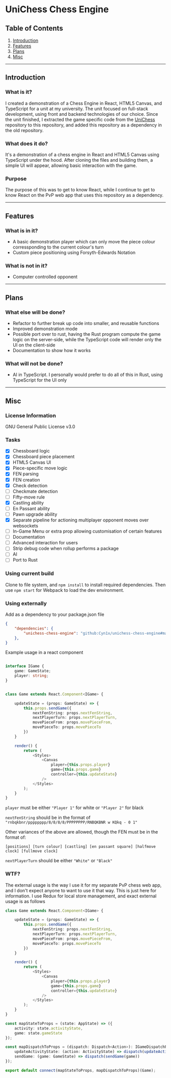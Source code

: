 <!-- Headings -->
# UniChess Chess Engine

## Table of Contents
1. [Introduction](#Introduction)
2. [Features](#Features)
3. [Plans](#Plans)
4. [Misc](#Misc)
___

## Introduction

### What is it?
I created a demonstration of a Chess Engine in React, HTML5 Canvas, and TypeScript for a unit at my university. The unit focused on full-stack development, using front and backend technologies of our choice. Since the unit finished, I extracted the game specific code from the [UniChess](https://github.com/Cyn1x/unichess) repository to this repository, and added this repository as a dependency in the old repository.

### What does it do?
It's a demonstration of a chess engine in React and HTML5 Canvas using TypeScript under the hood. After cloning the files and building them, a simple UI will appear, allowing basic interaction with the game.

### Purpose
The purpose of this was to get to know React, while I continue to get to know React on the PvP web app that uses this repository as a dependency.
___

## Features

### What is in it?
- A basic demonstration player which can only move the piece colour corressponding to the current colour's turn
- Custom piece positioning using Forsyth-Edwards Notation

### What is not in it?
- Computer controlled opponent

___

## Plans

### What else will be done?
- Refactor to further break up code into smaller, and reusable functions
- Improved demonstration mode
- Possible port over to rust, having the Rust program compute the game logic on the server-side, while the TypeScript code will render only the UI on the client-side
- Documentation to show how it works

### What will not be done?
- AI in TypeScript. I personally would prefer to do all of this in Rust, using TypeScript for the UI only

___

## Misc

### License Information
GNU General Public License v3.0

### Tasks
* [x] Chessboard logic
* [x] Chessboard piece placement
* [x] HTML5 Canvas UI
* [x] Piece-specific move logic
* [x] FEN parsing
* [x] FEN creation
* [x] Check detection
* [ ] Checkmate detection
* [ ] Fifty-move rule
* [x] Castling ability
* [ ] En Passant ability
* [ ] Pawn upgrade ability
* [x] Separate pipeline for actioning multiplayer opponent moves over websockets
* [ ] In-Game Menu or extra prop allowing customisation of certain features
* [ ] Documentation
* [ ] Advanced interaction for users
* [ ] Strip debug code when rollup performs a package
* [ ] AI
* [ ] Port to Rust

### Using current build
Clone to file system, and `npm install` to install required dependencies. Then use `npm start` for Webpack to load the dev environment.

### Using externally
Add as a dependency to your package.json file
```json
{
    "dependencies": {
        "unichess-chess-engine": "github:Cyn1x/unichess-chess-engine#master"
    },
}
```

Example usage in a react component
```typescript

interface IGame {
    game: GameState;
    player: string;
}


class Game extends React.Component<IGame> {

    updateState = (props: GameState) => {
        this.props.sendGame({
            nextFenString: props.nextFenString,
            nextPlayerTurn: props.nextPlayerTurn,
            movePieceFrom: props.movePieceFrom,
            movePieceTo: props.movePieceTo
        })
    }

    render() {
        return (
            <Styles>
                <Canvas
                    player={this.props.player}
                    game={this.props.game}
                    controller={this.updateState}
                />
            </Styles>
        );
    }
}
```

`player` must be either `"Player 1"` for white or `"Player 2"` for black

`nextFenString` should be in the format of `"rnbqkbnr/pppppppp/8/8/8/8/PPPPPPPP/RNBQKBNR w KQkq - 0 1"`

Other variances of the above are allowed, though the FEN must be in the format of:

```
[positions] [turn colour] [castling] [en passant square] [halfmove clock] [fullmove clock]
```

`nextPlayerTurn` should be either `"White"` or `"Black"`

### WTF?
The external usage is the way I use it for my separate PvP chess web app, and I don't expect anyone to want to use it that way. This is just here for information. I use Redux for local store management, and exact external usage is as follows
```typescript
class Game extends React.Component<IGame> {

    updateState = (props: GameState) => {
        this.props.sendGame({
            nextFenString: props.nextFenString,
            nextPlayerTurn: props.nextPlayerTurn,
            movePieceFrom: props.movePieceFrom,
            movePieceTo: props.movePieceTo
        })
    }

    render() {
        return (
            <Styles>
                <Canvas
                    player={this.props.player}
                    game={this.props.game}
                    controller={this.updateState}
                />
            </Styles>
        );
    }
}

const mapStateToProps = (state: AppState) => ({
    activity: state.activityState,
    game: state.gameState
});

const mapDispatchToProps = (dispatch: Dispatch<Action>): IGameDispatchProps => ({
    updateActivityState: (action: ActivityState) => dispatch(updateActivityState(action)),
    sendGame: (game: GameState) => dispatch(sendGame(game))
});

export default connect(mapStateToProps, mapDispatchToProps)(Game);

```
